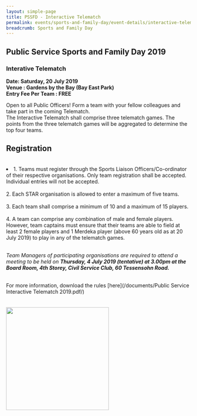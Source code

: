 ```yaml
---
layout: simple-page
title: PSSFD - Interactive Telematch
permalink: events/sports-and-family-day/event-details/interactive-telematch
breadcrumb: Sports and Family Day
---
```


## Public Service Sports and Family Day 2019 <br>
### Interative Telematch <br>

<b>
Date: Saturday, 20 July 2019 <br>
Venue : Gardens by the Bay (Bay East Park) <br>
Entry Fee Per Team : FREE <br>
</b>

Open to all Public Officers! Form a team with your fellow colleagues and take part in the coming Telematch. <br>
The Interactive Telematch shall comprise three telematch games. The points from the three telematch games will be aggregated to determine the top four teams.  <br>

## Registration <br>
<br>

<li>
	1. Teams must register through the Sports Liaison Officers/Co-ordinator of their respective organisations. Only team registration shall be accepted. Individual entries will not be accepted. <br>
	<br>
	2. Each STAR organisation is allowed to enter a maximum of five teams. <br>
	<br>
	3. Each team shall comprise a minimum of 10 and a maximum of 15 players. <br>
	<br>
	4. A team can comprise any combination of male and female players.  However, team captains must ensure that their teams are able to field at least 2 female players and 1 Merdeka player (above 60 years old as at 20 July 2019) to play in any of the telematch games. <br>
	<br>
</li>

<i> Team Managers of participating organisations are required to attend a meeting to be held on <b> Thursday, 4 July 2019 (tentative) at 3.00pm at the Board Room, 4th Storey, Civil Service Club, 60 Tessensohn Road. </b></i>

<br>
For more information, download the rules [here](/documents/Public Service Interactive Telematch 2019.pdf/) <br>
<br>
<br>
<a href="https://www.csc.sg/stargames/Event-Listing-Civil-Service-Club-Tournament-Registration"><img src="/images/sign-up-btn.png" style="width:280px" />
